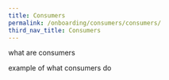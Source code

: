 ```yaml
---
title: Consumers
permalink: /onboarding/consumers/consumers/
third_nav_title: Consumers
---
```


what are consumers

example of what consumers do
